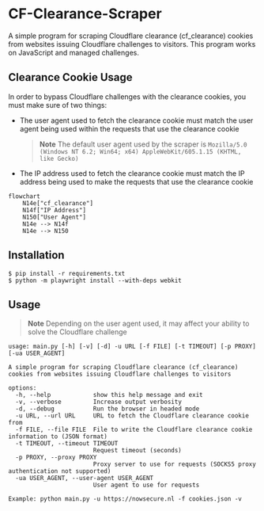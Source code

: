 # CF-Clearance-Scraper

A simple program for scraping Cloudflare clearance (cf_clearance) cookies from websites issuing Cloudflare challenges to visitors. This program works on JavaScript and managed challenges.

## Clearance Cookie Usage
In order to bypass Cloudflare challenges with the clearance cookies, you must make sure of two things:

- The user agent used to fetch the clearance cookie must match the user agent being used within the requests that use the clearance cookie
    > **Note**
    > The default user agent used by the scraper is `Mozilla/5.0 (Windows NT 6.2; Win64; x64) AppleWebKit/605.1.15 (KHTML, like Gecko)`
- The IP address used to fetch the clearance cookie must match the IP address being used to make the requests that use the clearance cookie

```mermaid
flowchart
	N14e["cf_clearance"]
	N14f["IP Address"]
	N150["User Agent"]
	N14e --> N14f
	N14e --> N150
```

## Installation

    $ pip install -r requirements.txt
    $ python -m playwright install --with-deps webkit


## Usage
> **Note**
> Depending on the user agent used, it may affect your ability to solve the Cloudflare challenge

```
usage: main.py [-h] [-v] [-d] -u URL [-f FILE] [-t TIMEOUT] [-p PROXY] [-ua USER_AGENT]

A simple program for scraping Cloudflare clearance (cf_clearance) cookies from websites issuing Cloudflare challenges to visitors

options:
  -h, --help            show this help message and exit
  -v, --verbose         Increase output verbosity
  -d, --debug           Run the browser in headed mode
  -u URL, --url URL     URL to fetch the Cloudflare clearance cookie from
  -f FILE, --file FILE  File to write the Cloudflare clearance cookie information to (JSON format)
  -t TIMEOUT, --timeout TIMEOUT
                        Request timeout (seconds)
  -p PROXY, --proxy PROXY
                        Proxy server to use for requests (SOCKS5 proxy authentication not supported)
  -ua USER_AGENT, --user-agent USER_AGENT
                        User agent to use for requests
```

```
Example: python main.py -u https://nowsecure.nl -f cookies.json -v
```